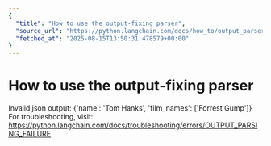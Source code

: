 ```yaml
---
{
  "title": "How to use the output-fixing parser",
  "source_url": "https://python.langchain.com/docs/how_to/output_parser_fixing/",
  "fetched_at": "2025-08-15T13:50:31.478579+00:00"
}
---
```


# How to use the output-fixing parser

Invalid json output: {'name': 'Tom Hanks', 'film_names': ['Forrest Gump']}
For troubleshooting, visit: https://python.langchain.com/docs/troubleshooting/errors/OUTPUT_PARSING_FAILURE
